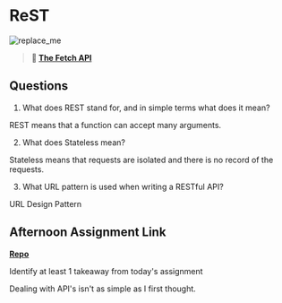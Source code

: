 # ReST

![replace_me](https://codeworks.blob.core.windows.net/public/assets/img/illustrations/placeholder.svg)

> **📖 [The Fetch API](https://codeworksacademy.com/fs-student-guide/resources/wk4/04-Fetch)**

## Questions

1. What does REST stand for, and in simple terms what does it mean?

REST means that a function can accept many arguments.

2. What does Stateless mean?

Stateless means that requests are isolated and there is no record of the requests.

3. What URL pattern is used when writing a RESTful API?

URL Design Pattern

## Afternoon Assignment Link

**[Repo](https://github.com/jon-cron/checkpoint4.git)**

Identify at least 1 takeaway from today's assignment

Dealing with API's isn't as simple as I first thought.
